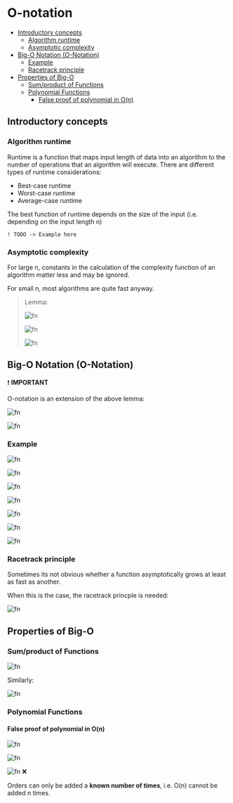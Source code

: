 # O-notation <!-- omit in toc -->

- [Introductory concepts](#introductory-concepts)
  - [Algorithm runtime](#algorithm-runtime)
  - [Asymptotic complexity](#asymptotic-complexity)
- [Big-O Notation (O-Notation)](#big-o-notation-o-notation)
  - [Example](#example)
  - [Racetrack principle](#racetrack-principle)
- [Properties of Big-O](#properties-of-big-o)
  - [Sum/product of Functions](#sumproduct-of-functions)
  - [Polynomial Functions](#polynomial-functions)
    - [False proof of polynomial in O(n)](#false-proof-of-polynomial-in-on)

## Introductory concepts

### Algorithm runtime

Runtime is a function that maps input length of data into an algorithm to the number of operations that an algorithm will execute. There are different types of runtime considerations:

- Best-case runtime
- Worst-case runtime
- Average-case runtime

The best function of runtime depends on the size of the input (i.e. depending on the input length n)

    ! TODO -> Example here

### Asymptotic complexity

For large n, constants in the calculation of the complexity function of an algorithm matter less and may be ignored.

For small n, most algorithms are quite fast anyway.

> Lemma:
>
> ![fn](<https://latex.codecogs.com/svg.latex?\inline \text{Consider the increasing functions \ensuremath{f,g: \mathbb{N}\rightarrow\mathbb{N}} }>)
>
> ![fn](<https://latex.codecogs.com/svg.latex?\inline \text{\ensuremath{f(n)} asymptotically grows at least as fast as \ensuremath{g(n)}, if and only if:}>)
>
> ![fn](<https://latex.codecogs.com/svg.latex?\inline \text{\ensuremath{\exists n_0: f(n)\geq g(n)} and \ensuremath{n \geq n_0}}>)

## Big-O Notation (O-Notation)

:exclamation: **IMPORTANT**

O-notation is an extension of the above lemma:

![fn](<https://latex.codecogs.com/svg.latex?\inline \text{If it holds that  \ensuremath{\exists C,n_0: f(n)\leq Cg(n)} and \ensuremath{n \geq n_0} then}>)

![fn](<https://latex.codecogs.com/svg.latex?\inline \text{\ensuremath{f(n)\in O(g(n))}}>)

### Example

![fn](<https://latex.codecogs.com/svg.latex?\inline \text{Show that \ensuremath{0.5n \notin O(\frac{n}{\log_2n})}}>)

![fn](<https://latex.codecogs.com/svg.latex?\inline \text{Assume that \ensuremath{0.5n\in O(\frac{n}{\log_2n})}}>)

![fn](<https://latex.codecogs.com/svg.latex?\inline \text{This implies that there exists some \ensuremath{n\geq n_0} for which \ensuremath{0.5n \leq \frac{cn}{\log_2n}}}>)

![fn](<https://latex.codecogs.com/svg.latex?\inline \implies 0.5 \leq \frac{c}{\log_2n}>)

![fn](<https://latex.codecogs.com/svg.latex?\inline \implies \log_2n \leq 2c>)

![fn](<https://latex.codecogs.com/svg.latex?\inline \implies n \leq 2^{2c}>)

![fn](<https://latex.codecogs.com/svg.latex?\inline \text{However, this is a contradiction because this does not hold for all } n\geq1>)

### Racetrack principle

Sometimes its not obvious whether a function asymptotically grows at least as fast as another.

When this is the case, the racetrack princple is needed:

![fn](<https://latex.codecogs.com/svg.latex?\inline \text{If \ensuremath{f(k)\geq g(k)} and \ensuremath{f'(n)\geq g'(n)} for every \ensuremath{n\geq k} then \ensuremath{f(n) \geq g(n)}}>)

## Properties of Big-O

### Sum/product of Functions

![fn](<https://latex.codecogs.com/svg.latex?\inline \text{If }f(n)\in O(n_1)\text{ and }g(n)\in O(n_2)\text{ then }f(n)+g(n)\in O(n_1+n_2)>)

Similarly:

![fn](<https://latex.codecogs.com/svg.latex?\inline \text{If }f(n)\in O(n_1)\text{ and }g(n)\in O(n_2)\text{ then }f(n)\cdot g(n)\in O(n_1\cdot n_2)>)

### Polynomial Functions

#### False proof of polynomial in O(n)

![fn](<https://latex.codecogs.com/svg.latex?\inline \text{Assume that }n^2\in O(n)>)

![fn](<https://latex.codecogs.com/svg.latex?\inline \therefore n^2 = n+n+...+n\text{ (n times) = O(n) +O(n)+...+O(n) (n times)}>)

![fn](<https://latex.codecogs.com/svg.latex?\inline \therefore n^2 \in O(n)>) :x:

Orders can only be added a **known number of times**, i.e. O(n) cannot be added n times.
